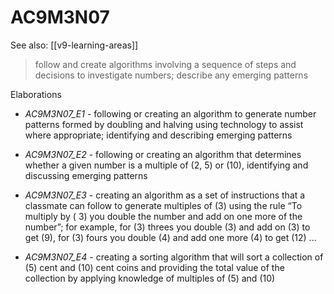 
# AC9M3N07 

See also: [[v9-learning-areas]]

> follow and create algorithms involving a sequence of steps and decisions to investigate numbers; describe any emerging patterns

Elaborations


- _AC9M3N07_E1_ - following or creating an algorithm to generate number patterns formed by doubling and halving using technology to assist where appropriate; identifying and describing emerging patterns

- _AC9M3N07_E2_ - following or creating an algorithm that determines whether a given number is a multiple of \(2, 5\) or \(10\), identifying and discussing emerging patterns

- _AC9M3N07_E3_ - creating an algorithm as a set of instructions that a classmate can follow to generate multiples of \(3\) using the rule “To multiply by \( 3\) you double the number and add on one more of the number”; for example, for \(3\) threes you double \(3\) and add on \(3\) to get \(9\), for \(3\) fours you double \(4\) and add one more \(4\) to get \(12\) ...

- _AC9M3N07_E4_ - creating a sorting algorithm that will sort a collection of \(5\) cent and \(10\) cent coins and providing the total value of the collection by applying knowledge of multiples of \(5\) and \(10\)
